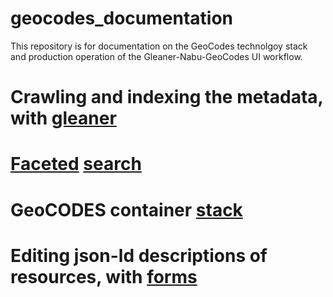 # geocodes_documentation

This repository is for documentation on the GeoCodes technolgoy stack and production operation of the Gleaner-Nabu-GeoCodes UI workflow. 

# Crawling and indexing the metadata, with [gleaner](https://github.com/earthcube/geocodes/blob/main/docs/indexing_with_gleanerio.md)

# [Faceted](https://github.com/earthcube/facetsearch) [search](http://geocodes.ddns.net/ec/GeoCODES)

# GeoCODES container [stack](https://github.com/earthcube/geocodes)

# Editing json-ld descriptions of resources, with [forms](https://github.com/earthcube/jsonld_forms)
